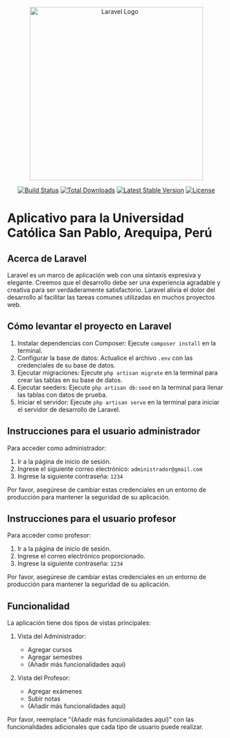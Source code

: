<p align="center"><a href="https://laravel.com" target="_blank"><img src="https://raw.githubusercontent.com/laravel/art/master/logo-lockup/5%20SVG/2%20CMYK/1%20Full%20Color/laravel-logolockup-cmyk-red.svg" width="400" alt="Laravel Logo"></a></p>

<p align="center">
<a href="https://github.com/laravel/framework/actions"><img src="https://github.com/laravel/framework/workflows/tests/badge.svg" alt="Build Status"></a>
<a href="https://packagist.org/packages/laravel/framework"><img src="https://img.shields.io/packagist/dt/laravel/framework" alt="Total Downloads"></a>
<a href="https://packagist.org/packages/laravel/framework"><img src="https://img.shields.io/packagist/v/laravel/framework" alt="Latest Stable Version"></a>
<a href="https://packagist.org/packages/laravel/framework"><img src="https://img.shields.io/packagist/l/laravel/framework" alt="License"></a>
</p>

# Aplicativo para la Universidad Católica San Pablo, Arequipa, Perú

## Acerca de Laravel

Laravel es un marco de aplicación web con una sintaxis expresiva y elegante. Creemos que el desarrollo debe ser una experiencia agradable y creativa para ser verdaderamente satisfactorio. Laravel alivia el dolor del desarrollo al facilitar las tareas comunes utilizadas en muchos proyectos web.

## Cómo levantar el proyecto en Laravel

1. Instalar dependencias con Composer: Ejecute `composer install` en la terminal.
2. Configurar la base de datos: Actualice el archivo `.env` con las credenciales de su base de datos.
3. Ejecutar migraciones: Ejecute `php artisan migrate` en la terminal para crear las tablas en su base de datos.
4. Ejecutar seeders: Ejecute `php artisan db:seed` en la terminal para llenar las tablas con datos de prueba.
5. Iniciar el servidor: Ejecute `php artisan serve` en la terminal para iniciar el servidor de desarrollo de Laravel.

## Instrucciones para el usuario administrador

Para acceder como administrador:

1. Ir a la página de inicio de sesión.
2. Ingrese el siguiente correo electrónico: `administrador@gmail.com`
3. Ingrese la siguiente contraseña: `1234`

Por favor, asegúrese de cambiar estas credenciales en un entorno de producción para mantener la seguridad de su aplicación.

## Instrucciones para el usuario profesor

Para acceder como profesor:

1. Ir a la página de inicio de sesión.
2. Ingrese el correo electrónico proporcionado.
3. Ingrese la siguiente contraseña: `1234`

Por favor, asegúrese de cambiar estas credenciales en un entorno de producción para mantener la seguridad de su aplicación.

## Funcionalidad

La aplicación tiene dos tipos de vistas principales:

1. Vista del Administrador: 
    - Agregar cursos
    - Agregar semestres
    - (Añadir más funcionalidades aquí)

2. Vista del Profesor: 
    - Agregar exámenes
    - Subir notas
    - (Añadir más funcionalidades aquí)

Por favor, reemplace "(Añadir más funcionalidades aquí)" con las funcionalidades adicionales que cada tipo de usuario puede realizar.